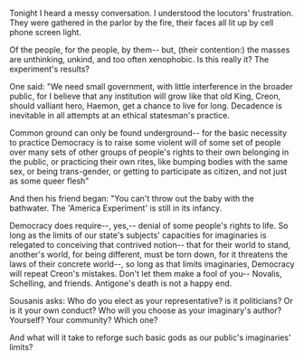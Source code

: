 Tonight I heard
a messy conversation.
I understood
the locutors' frustration.
They were gathered
in the parlor by the fire,
their faces all
lit up by cell phone screen light.

Of the people,
for the people, by them-- but,
(their contention:)
the masses are unthinking,
unkind, and too
often xenophobic. Is
this really it?
The experiment's results?

One said: "We need
small government, with little
interference
in the broader public, for
I believe that
any institution will
grow like that old
King, Creon, should valliant
hero, Haemon,
get a chance to live for long.
Decadence is
inevitable in all
attempts at an
ethical statesman's practice.

Common ground can
only be found underground--
for the basic
necessity to practice
Democracy
is to raise some violent will
of some set of
people over many sets
of other groups
of people's rights to their own
belonging in
the public, or practicing
their own rites, like
bumping bodies with the same
sex, or being
trans-gender, or getting to
participate
as citizen, and not just
as some queer flesh"

And then his friend began: "You
can't throw out the
baby with the bathwater.
The 'America
Experiment' is still in
its infancy.

Democracy does require--,
yes,-- denial
of some people's rights to life.
So long as the
limits of our state's subjects'
capacities
for imaginaries is
relegated
to conceiving that contrived
notion-- that for
their world to stand, another's
world, for being
different, must be torn down,
for it threatens
the laws of their concrete world--,
so long as that
limits imaginaries,
Democracy
will repeat Creon's mistakes.
Don't let them make
a fool of you-- Novalis,
Schelling, and friends.
Antigone's death is not
a happy end.

Sousanis asks: Who do you
elect as your
representative? is it
politicians?
Or is it your own conduct?
Who will you choose
as your imaginary's
author? Yourself?
Your community? Which one?

And what will it
take to reforge such basic gods
as our public's
imaginaries' limits?